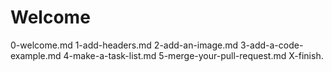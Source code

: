 # Welcome

<!-- readme -->
0-welcome.md
1-add-headers.md
2-add-an-image.md
3-add-a-code-example.md
4-make-a-task-list.md
5-merge-your-pull-request.md
X-finish.
